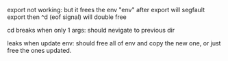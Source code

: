 export not working: but it frees the env
    "env" after export will segfault
    export then ^d (eof signal) will double free

cd breaks when only 1 args: should nevigate to previous dir

leaks when update env: should free all of env and copy the new one, or just free the ones updated.